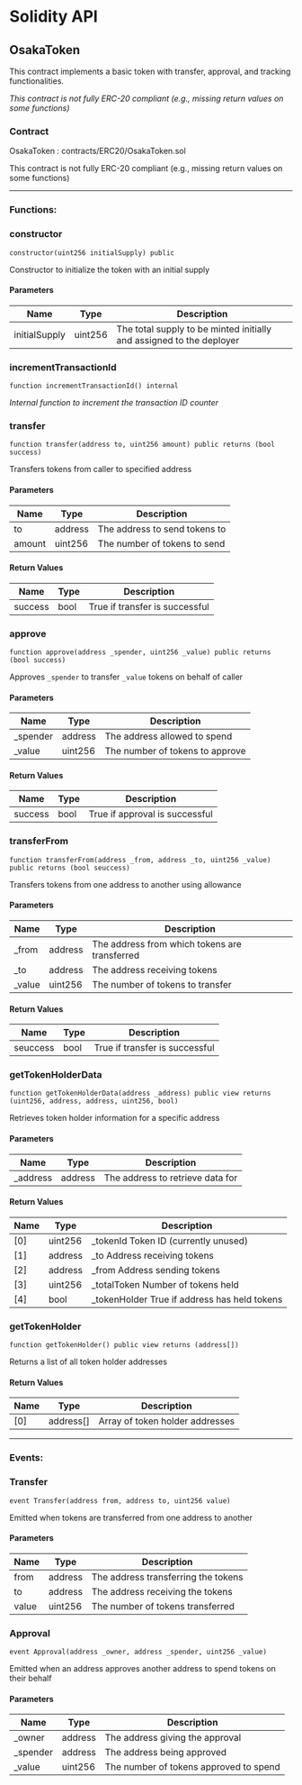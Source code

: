 # Solidity API

## OsakaToken

This contract implements a basic token with transfer, approval, and tracking functionalities.

_This contract is not fully ERC-20 compliant (e.g., missing return values on some functions)_

### Contract
OsakaToken : contracts/ERC20/OsakaToken.sol

This contract is not fully ERC-20 compliant (e.g., missing return values on some functions)

 --- 
### Functions:
### constructor

```solidity
constructor(uint256 initialSupply) public
```

Constructor to initialize the token with an initial supply

#### Parameters

| Name | Type | Description |
| ---- | ---- | ----------- |
| initialSupply | uint256 | The total supply to be minted initially and assigned to the deployer |

### incrementTransactionId

```solidity
function incrementTransactionId() internal
```

_Internal function to increment the transaction ID counter_

### transfer

```solidity
function transfer(address to, uint256 amount) public returns (bool success)
```

Transfers tokens from caller to specified address

#### Parameters

| Name | Type | Description |
| ---- | ---- | ----------- |
| to | address | The address to send tokens to |
| amount | uint256 | The number of tokens to send |

#### Return Values

| Name | Type | Description |
| ---- | ---- | ----------- |
| success | bool | True if transfer is successful |

### approve

```solidity
function approve(address _spender, uint256 _value) public returns (bool success)
```

Approves `_spender` to transfer `_value` tokens on behalf of caller

#### Parameters

| Name | Type | Description |
| ---- | ---- | ----------- |
| _spender | address | The address allowed to spend |
| _value | uint256 | The number of tokens to approve |

#### Return Values

| Name | Type | Description |
| ---- | ---- | ----------- |
| success | bool | True if approval is successful |

### transferFrom

```solidity
function transferFrom(address _from, address _to, uint256 _value) public returns (bool seuccess)
```

Transfers tokens from one address to another using allowance

#### Parameters

| Name | Type | Description |
| ---- | ---- | ----------- |
| _from | address | The address from which tokens are transferred |
| _to | address | The address receiving tokens |
| _value | uint256 | The number of tokens to transfer |

#### Return Values

| Name | Type | Description |
| ---- | ---- | ----------- |
| seuccess | bool | True if transfer is successful |

### getTokenHolderData

```solidity
function getTokenHolderData(address _address) public view returns (uint256, address, address, uint256, bool)
```

Retrieves token holder information for a specific address

#### Parameters

| Name | Type | Description |
| ---- | ---- | ----------- |
| _address | address | The address to retrieve data for |

#### Return Values

| Name | Type | Description |
| ---- | ---- | ----------- |
| [0] | uint256 | _tokenId Token ID (currently unused) |
| [1] | address | _to Address receiving tokens |
| [2] | address | _from Address sending tokens |
| [3] | uint256 | _totalToken Number of tokens held |
| [4] | bool | _tokenHolder True if address has held tokens |

### getTokenHolder

```solidity
function getTokenHolder() public view returns (address[])
```

Returns a list of all token holder addresses

#### Return Values

| Name | Type | Description |
| ---- | ---- | ----------- |
| [0] | address[] | Array of token holder addresses |

 --- 
### Events:
### Transfer

```solidity
event Transfer(address from, address to, uint256 value)
```

Emitted when tokens are transferred from one address to another

#### Parameters

| Name | Type | Description |
| ---- | ---- | ----------- |
| from | address | The address transferring the tokens |
| to | address | The address receiving the tokens |
| value | uint256 | The number of tokens transferred |

### Approval

```solidity
event Approval(address _owner, address _spender, uint256 _value)
```

Emitted when an address approves another address to spend tokens on their behalf

#### Parameters

| Name | Type | Description |
| ---- | ---- | ----------- |
| _owner | address | The address giving the approval |
| _spender | address | The address being approved |
| _value | uint256 | The number of tokens approved to spend |

